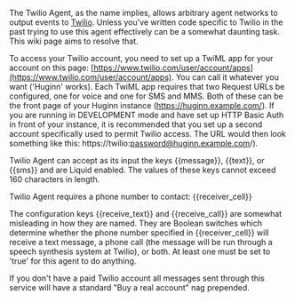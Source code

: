 The Twilio Agent, as the name implies, allows arbitrary agent networks to output events to [Twilio](https://www.twilio.com/).  Unless you've written code specific to Twilio in the past trying to use this agent effectively can be a somewhat daunting task.  This wiki page aims to resolve that.

To access your Twilio account, you need to set up a TwiML app for your account on this page: [https://www.twilio.com/user/account/apps](https://www.twilio.com/user/account/apps).  You can call it whatever you want ('Huginn' works).  Each TwiML app requires that two Request URLs be configured, one for voice and one for SMS and MMS.  Both of these can be the front page of your Huginn instance (https://huginn.example.com/).  If you are running in DEVELOPMENT mode and have set up HTTP Basic Auth in front of your instance, it is recommended that you set up a second account specifically used to permit Twilio access.  The URL would then look something like this: https://twilio:password@huginn.example.com/).

Twilio Agent can accept as its input the keys {{message}}, {{text}}, or {{sms}} and are Liquid enabled.  The values of these keys cannot exceed 160 characters in length.

Twilio Agent requires a phone number to contact: {{receiver_cell}}

The configuration keys {{receive_text}} and {{receive_call}} are somewhat misleading in how they are named.  They are Boolean switches which determine whether the phone number specified in {{receiver_cell}} will receive a text message, a phone call (the message will be run through a speech synthesis system at Twilio), or both.  At least one must be set to 'true' for this agent to do anything.

If you don't have a paid Twilio account all messages sent through this service will have a standard "Buy a real account" nag prepended.